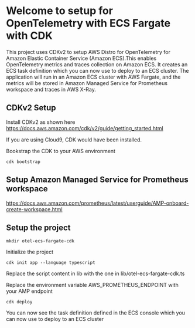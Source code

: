 # Welcome to setup for OpenTelemetry with ECS Fargate with CDK

This project uses CDKv2 to setup AWS Distro for OpenTelemetry for Amazon Elastic Container Service (Amazon ECS).This enables OpenTelemetry metrics and traces collection on Amazon ECS. It creates an ECS task definition which you can now use to deploy to an ECS cluster. The application will run in an Amazon ECS cluster with AWS Fargate, and the metrics will be stored in Amazon Managed Service for Prometheus workspace and traces in AWS X-Ray. 

## CDKv2 Setup

Install CDKv2 as shown here
https://docs.aws.amazon.com/cdk/v2/guide/getting_started.html

If you are using Cloud9, CDK would have been installed.

Bookstrap the CDK to your AWS environment

`cdk bootstrap`

## Setup Amazon Managed Service for Prometheus workspace

https://docs.aws.amazon.com/prometheus/latest/userguide/AMP-onboard-create-workspace.html

## Setup the project

`mkdir otel-ecs-fargate-cdk`

Initialize the project

`cdk init app --language typescript`

Replace the script content in lib with the one in lib/otel-ecs-fargate-cdk.ts

Replace the environment variable AWS_PROMETHEUS_ENDPOINT with your AMP endpoint

`cdk deploy`

You can now see the task definition defined in the ECS console which you can now use to deploy to an ECS cluster
